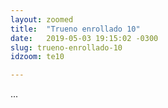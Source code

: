```yaml
---
layout: zoomed
title:  "Trueno enrollado 10"
date:   2019-05-03 19:15:02 -0300
slug: trueno-enrollado-10
idzoom: te10

---
```


...